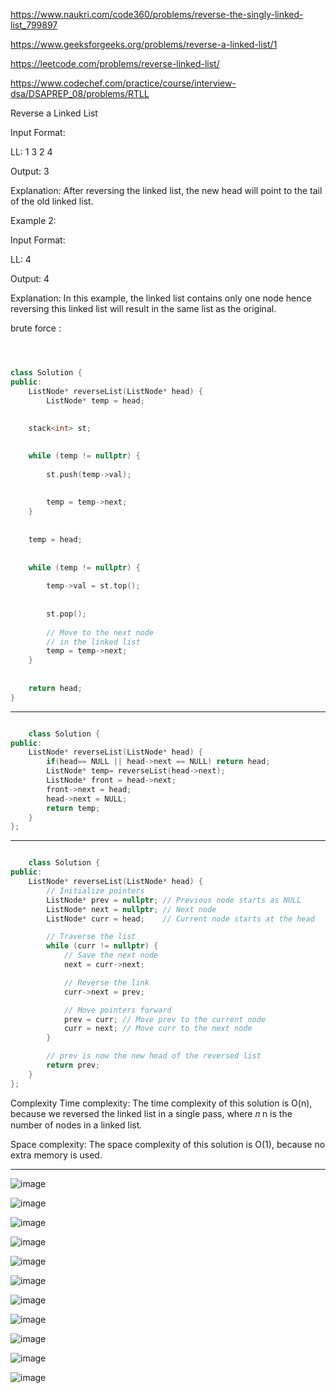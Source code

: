
https://www.naukri.com/code360/problems/reverse-the-singly-linked-list_799897

https://www.geeksforgeeks.org/problems/reverse-a-linked-list/1

https://leetcode.com/problems/reverse-linked-list/


https://www.codechef.com/practice/course/interview-dsa/DSAPREP_08/problems/RTLL

Reverse a Linked List

Input Format:

LL: 1   3   2   4 


Output: 3


Explanation: After reversing the linked list, the new head will point to the tail of the old linked list.

Example 2:

Input Format:

LL: 4


Output: 4


Explanation: In this example, the linked list contains only one node hence reversing this linked list will result in the same list as the original.


brute force :

```cpp



class Solution {
public:
    ListNode* reverseList(ListNode* head) {
        ListNode* temp = head;  
    
    
    stack<int> st;     

    
    while (temp != nullptr) {
       
        st.push(temp->val); 
        
        
        temp = temp->next;    
    }
    
 
    temp = head; 
    
    
    while (temp != nullptr) {
        
        temp->val = st.top();  
        
     
        st.pop();              
        
        // Move to the next node
        // in the linked list
        temp = temp->next;     
    }
    
    
    return head;  
}
```

---


```cpp

    class Solution {
public:
    ListNode* reverseList(ListNode* head) {
        if(head== NULL || head->next == NULL) return head;
        ListNode* temp= reverseList(head->next);
        ListNode* front = head->next;
        front->next = head;
        head->next = NULL;
        return temp;
    }
};


```

---

```cpp

    class Solution {
public:
    ListNode* reverseList(ListNode* head) {
        // Initialize pointers
        ListNode* prev = nullptr; // Previous node starts as NULL
        ListNode* next = nullptr; // Next node
        ListNode* curr = head;    // Current node starts at the head

        // Traverse the list
        while (curr != nullptr) {
            // Save the next node
            next = curr->next;

            // Reverse the link
            curr->next = prev;

            // Move pointers forward
            prev = curr; // Move prev to the current node
            curr = next; // Move curr to the next node
        }

        // prev is now the new head of the reversed list
        return prev;
    }
};


```

Complexity
Time complexity:
The time complexity of this solution is O(n), because we reversed the linked list in a single pass, where 𝑛 n is the number of nodes in a linked list.

Space complexity:
The space complexity of this solution is O(1), because no extra memory is used.

---


![image](https://github.com/user-attachments/assets/2ae2c30b-c824-428b-8fe5-0a1f33d67a08)


![image](https://github.com/user-attachments/assets/faf609d5-f7e0-46a0-b3f2-c2c796a486eb)

![image](https://github.com/user-attachments/assets/18f43682-bcad-4ab6-8012-5893a5f3342d)

![image](https://github.com/user-attachments/assets/70583232-6344-4e39-8482-0ef15102049b)

![image](https://github.com/user-attachments/assets/7983695f-21c0-4a24-9750-b4a9f17c9908)


![image](https://github.com/user-attachments/assets/773f86c6-f46b-4150-b37e-9d0fa0b5477c)

![image](https://github.com/user-attachments/assets/a26060ef-ed2a-464d-bc62-2e4027121a82)


![image](https://github.com/user-attachments/assets/e8610794-6f88-46f9-b59b-af573a4c1c7c)


![image](https://github.com/user-attachments/assets/493d356d-36fc-4482-b00b-8bdaf142f57e)

![image](https://github.com/user-attachments/assets/e4e142b6-3f88-41be-aa8d-b6a13d0f838c)


![image](https://github.com/user-attachments/assets/ca77bdf3-3f0b-4622-a896-fbf28a1a38ac)






